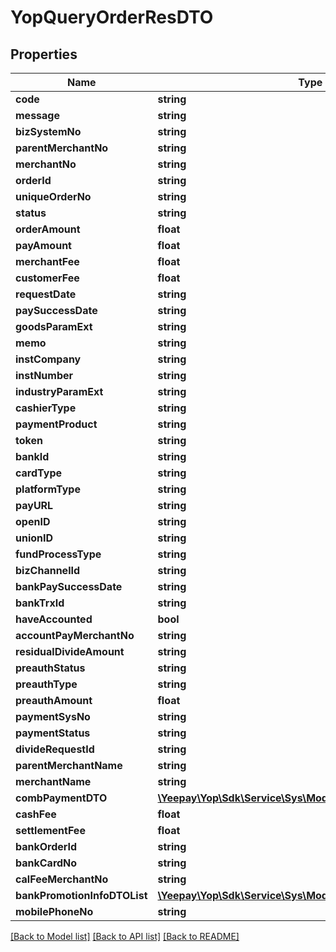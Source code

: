 # YopQueryOrderResDTO

## Properties
Name | Type | Description | Notes
------------ | ------------- | ------------- | -------------
**code** | **string** |  | [optional] 
**message** | **string** |  | [optional] 
**bizSystemNo** | **string** |  | [optional] 
**parentMerchantNo** | **string** |  | [optional] 
**merchantNo** | **string** |  | [optional] 
**orderId** | **string** |  | [optional] 
**uniqueOrderNo** | **string** |  | [optional] 
**status** | **string** |  | [optional] 
**orderAmount** | **float** |  | [optional] 
**payAmount** | **float** |  | [optional] 
**merchantFee** | **float** |  | [optional] 
**customerFee** | **float** |  | [optional] 
**requestDate** | **string** |  | [optional] 
**paySuccessDate** | **string** |  | [optional] 
**goodsParamExt** | **string** |  | [optional] 
**memo** | **string** |  | [optional] 
**instCompany** | **string** |  | [optional] 
**instNumber** | **string** |  | [optional] 
**industryParamExt** | **string** |  | [optional] 
**cashierType** | **string** |  | [optional] 
**paymentProduct** | **string** |  | [optional] 
**token** | **string** |  | [optional] 
**bankId** | **string** |  | [optional] 
**cardType** | **string** |  | [optional] 
**platformType** | **string** |  | [optional] 
**payURL** | **string** |  | [optional] 
**openID** | **string** |  | [optional] 
**unionID** | **string** |  | [optional] 
**fundProcessType** | **string** |  | [optional] 
**bizChannelId** | **string** |  | [optional] 
**bankPaySuccessDate** | **string** |  | [optional] 
**bankTrxId** | **string** |  | [optional] 
**haveAccounted** | **bool** |  | [optional] 
**accountPayMerchantNo** | **string** |  | [optional] 
**residualDivideAmount** | **string** |  | [optional] 
**preauthStatus** | **string** |  | [optional] 
**preauthType** | **string** |  | [optional] 
**preauthAmount** | **float** |  | [optional] 
**paymentSysNo** | **string** |  | [optional] 
**paymentStatus** | **string** |  | [optional] 
**divideRequestId** | **string** |  | [optional] 
**parentMerchantName** | **string** |  | [optional] 
**merchantName** | **string** |  | [optional] 
**combPaymentDTO** | [**\Yeepay\Yop\Sdk\Service\Sys\Model\CombPaymentDTO**](CombPaymentDTO.md) |  | [optional] 
**cashFee** | **float** |  | [optional] 
**settlementFee** | **float** |  | [optional] 
**bankOrderId** | **string** |  | [optional] 
**bankCardNo** | **string** |  | [optional] 
**calFeeMerchantNo** | **string** |  | [optional] 
**bankPromotionInfoDTOList** | [**\Yeepay\Yop\Sdk\Service\Sys\Model\BankPromotionInfoDTO[]**](BankPromotionInfoDTO.md) |  | [optional] 
**mobilePhoneNo** | **string** |  | [optional] 

[[Back to Model list]](../README.md#documentation-for-models) [[Back to API list]](../README.md#documentation-for-api-endpoints) [[Back to README]](../README.md)


